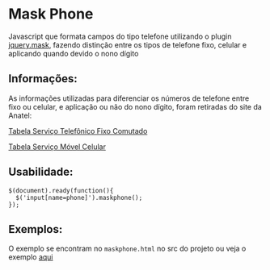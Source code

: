 Mask Phone
==========
Javascript que formata campos do tipo telefone utilizando o plugin [jquery.mask](https://github.com/igorescobar/jQuery-Mask-Plugin), fazendo distinção entre os tipos de telefone fixo, celular e aplicando quando devido o nono dígito

Informações:
------------
As informações utilizadas para diferenciar os números de telefone entre fixo ou celular, e aplicação ou não do nono dígito, foram retiradas do site da Anatel:

[Tabela Serviço Telefônico Fixo Comutado](http://www.anatel.gov.br/setorregulado/index.php?option=com_content&view=article&id=331)

[Tabela Serviço Móvel Celular](http://www.anatel.gov.br/setorregulado/index.php?option=com_content&view=article&id=330)

Usabilidade:
------------

    $(document).ready(function(){
      $('input[name=phone]').maskphone();
    });

Exemplos:
---------
O exemplo se encontram no ```maskphone.html``` no src do projeto ou veja o exemplo [aqui](http://output.jsbin.com/hasewuqosu)
